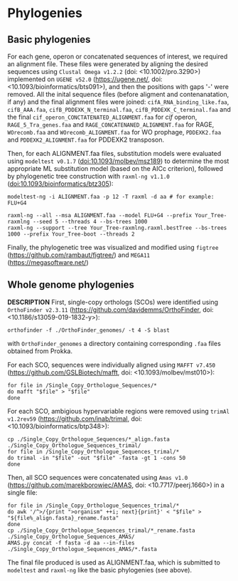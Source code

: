 # Phylogenies

## Basic phylogenies

For each gene, operon or concatenated sequences of interest, we required an alignment file. These files were generated by aligning the desired sequences using `Clustal Omega v1.2.2` (doi: <10.1002/pro.3290>) implemented on `UGENE v52.0` (<https://ugene.net/>, doi: <10.1093/bioinformatics/bts091>), and then the positions with gaps '-' were removed. All the inital sequence files (before aligment and contenanatation, if any) and the final alignment files were joined: `cifA_RNA_binding_like.faa`, `cifB_AAA.faa`, `cifB_PDDEXK_N_terminal.faa`, `cifB_PDDEXK_C_terminal.faa` and the final `cif_operon_CONCTATENATED_ALIGNMENT.faa` for *cif* operon, `RAGE_5_Tra_genes.faa` and `RAGE_CONCATENANED_ALIGNMENT.faa` for RAGE, `WOrecomb.faa` and `WOrecomb_ALIGNMENT.faa` for WO prophage, `PDDEXK2.faa` and `PDDEXK2_ALIGNMENT.faa` for PDDEXK2 transposon.

Then, for each ALIGNMENT.faa files, substitution models were evaluated using `modeltest v0.1.7` (<doi:10.1093/molbev/msz189>) to determine the most appropriate ML substitution model (based on the AICc criterion), followed by phylogenetic tree construction with `raxml-ng v1.1.0` (<doi:10.1093/bioinformatics/btz305>):

```
modeltest-ng -i ALIGNMENT.faa -p 12 -T raxml -d aa # for example: FLU+G4

raxml-ng --all --msa ALIGNMENT.faa --model FLU+G4 --prefix Your_Tree-raxmlng --seed 5 --threads 4 --bs-trees 1000
raxml-ng --support --tree Your_Tree-raxmlng.raxml.bestTree --bs-trees 1000 --prefix Your_Tree-boot --threads 2
```

Finally, the phylogenetic tree was visualized and modified using `figtree` (<https://github.com/rambaut/figtree/>) and `MEGA11` (<https://megasoftware.net/>)


## Whole genome phylogenies

**DESCRIPTION**
First, single-copy orthologs (SCOs) were identified using `OrthoFinder v2.3.11` (<https://github.com/davidemms/OrthoFinder>, doi: <10.1186/s13059-019-1832-y>):
```
orthofinder -f ./OrthoFinder_genomes/ -t 4 -S blast 
```
with `OrthoFinder_genomes` a directory containing corresponding `.faa` files obtained from Prokka. 

For each SCO, sequences were individually aligned using `MAFFT v7.450` (<https://github.com/GSLBiotech/mafft>, doi: <10.1093/molbev/mst010>):
```
for file in /Single_Copy_Orthologue_Sequences/*
do mafft "$file" > "$file"
done
```

For each SCO, ambigious hypervariable regions were removed using `trimAl v1.2rev59` (<https://github.com/inab/trimal>, doi: <10.1093/bioinformatics/btp348>):
```
cp ./Single_Copy_Orthologue_Sequences/*_align.fasta ./Single_Copy_Orthologue_Sequences_trimal/
for file in /Single_Copy_Orthologue_Sequences_trimal/*
do trimal -in "$file" -out "$file" -fasta -gt 1 -cons 50
done
```

Then, all SCO sequences were concatenated using `Amas v1.0` (<https://github.com/marekborowiec/AMAS>, doi: <10.7717/peerj.1660>) in a single file:
```
for file in /Single_Copy_Orthologue_Sequences_trimal/*
do awk '/^>/{print ">organism" ++i; next}{print}' < "$file" > "${file%_align.fasta}_rename.fasta"
done
cp ./Single_Copy_Orthologue_Sequences_trimal/*_rename.fasta ./Single_Copy_Orthologue_Sequences_AMAS/
AMAS.py concat -f fasta -d aa --in-files ./Single_Copy_Orthologue_Sequences_AMAS/*.fasta
```

The final file produced is used as ALIGNMENT.faa, which is submitted to `modeltest` and `raxml-ng` like the basic phylogenies (see above).

